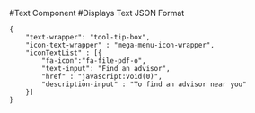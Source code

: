 #Text Component
#Displays Text
JSON Format
```
{
    "text-wrapper": "tool-tip-box",
    "icon-text-wrapper" : "mega-menu-icon-wrapper",
    "iconTextList" : [{
        "fa-icon":"fa-file-pdf-o",
        "text-input": "Find an advisor",
        "href" : "javascript:void(0)",
        "description-input" : "To find an advisor near you"
    }]
}
```

<!-- "text-wrapper": "grey-border-box"/"grey-background-box","tool-tip-box", "yellow-gradient-box" -->
<!-- if yellow bullets required add "yellow-bullet-list" in "text-wrapper" -->
<!-- for pdf link, import icon-text component. And add "icon-text-wrapper" : "mega-menu-icon-wrapper" -->